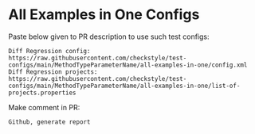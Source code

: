 # All Examples in One Configs
Paste below given to PR description to use such test configs:
```
Diff Regression config: https://raw.githubusercontent.com/checkstyle/test-configs/main/MethodTypeParameterName/all-examples-in-one/config.xml
Diff Regression projects: https://raw.githubusercontent.com/checkstyle/test-configs/main/MethodTypeParameterName/all-examples-in-one/list-of-projects.properties
```
Make comment in PR:
```
Github, generate report
```
